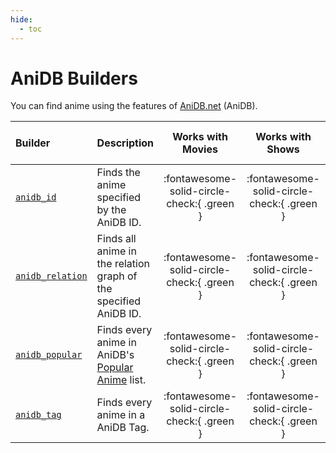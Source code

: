 ```yaml
---
hide:
  - toc
---
```

# AniDB Builders

You can find anime using the features of [AniDB.net](https://anidb.net/) (AniDB).

| Builder                         | Description                                                                                     |             Works with Movies              |              Works with Shows              |    Works with Playlists and Custom Sort    |
|:--------------------------------|:------------------------------------------------------------------------------------------------|:------------------------------------------:|:------------------------------------------:|:------------------------------------------:|
| [`anidb_id`](id.md)             | Finds the anime specified by the AniDB ID.                                                      | :fontawesome-solid-circle-check:{ .green } | :fontawesome-solid-circle-check:{ .green } |  :fontawesome-solid-circle-xmark:{ .red }  |
| [`anidb_relation`](relation.md) | Finds all anime in the relation graph of the specified AniDB ID.                                | :fontawesome-solid-circle-check:{ .green } | :fontawesome-solid-circle-check:{ .green } |  :fontawesome-solid-circle-xmark:{ .red }  |
| [`anidb_popular`](popular.md)   | Finds every anime in AniDB's [Popular Anime](https://anidb.net/latest/anime/popular/?h=1) list. | :fontawesome-solid-circle-check:{ .green } | :fontawesome-solid-circle-check:{ .green } | :fontawesome-solid-circle-check:{ .green } |
| [`anidb_tag`](tag.md)           | Finds every anime in a AniDB Tag.                                                               | :fontawesome-solid-circle-check:{ .green } | :fontawesome-solid-circle-check:{ .green } |  :fontawesome-solid-circle-xmark:{ .red }  |
